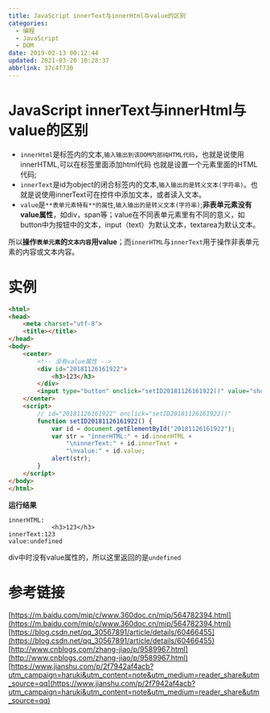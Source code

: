 ```yaml
---
title: JavaScript innerText与innerHtml与value的区别
categories: 
  - 编程
  - JavaScript
  - DOM
date: 2019-02-13 00:12:44
updated: 2021-03-20 10:28:37
abbrlink: 37c4f730
---
```

# JavaScript innerText与innerHtml与value的区别
- `innerHtml`是标签内的文本,`输入输出到该DOM内部纯HTML代码`，也就是说使用innerHTML,可以在标签里面添加html代码  也就是设置一个元素里面的HTML代码;
- `innerText`是id为object的闭合标签内的文本,`输入输出的是转义文本(字符串)`。也就是说使用innerText可在控件中添加文本，或者读入文本。
- `value`是`**表单元素特有**的属性`,`输入输出的是转义文本(字符串)`;**非表单元素没有value属性**，如div，span等；value在不同表单元素里有不同的意义，如button中为按钮中的文本，input（text）为默认文本，textarea为默认文本。

所以**操作`表单元素`的`文本内容`用value**；而`innerHTML`与`innerText`用于操作非表单元素的内容或文本内容。


# 实例
```html
<html>
<head>
    <meta charset="utf-8">
    <title></title>
</head>
<body>
    <center>
        <!-- 没有value属性 -->
        <div id="20181126161922">
            <h3>123</h3>
        </div>
        <input type="button" onclick="setID20181126161922()" value="showDIV">
    </center>
    <script>
        // id="20181126161922" onclick="setID20181126161922()"
        function setID20181126161922() {
            var id = document.getElementById("20181126161922");
            var str = "innerHTML:" + id.innerHTML +
                "\ninnerText:" + id.innerText +
                "\nvalue:" + id.value;
            alert(str);
        }
    </script>
</body>
</html>
```
**运行结果**
```
innerHTML:
            <h3>123</h3>
innerText:123
value:undefined
```
div中时没有value属性的，所以这里返回的是`undefined`

# 参考链接
[https://m.baidu.com/mip/c/www.360doc.cn/mip/564782394.html](https://m.baidu.com/mip/c/www.360doc.cn/mip/564782394.html)
[https://blog.csdn.net/qq_30567891/article/details/60466455](https://blog.csdn.net/qq_30567891/article/details/60466455)
[http://www.cnblogs.com/zhang-jiao/p/9589967.html](http://www.cnblogs.com/zhang-jiao/p/9589967.html)
[https://www.jianshu.com/p/2f7942af4acb?utm_campaign=haruki&utm_content=note&utm_medium=reader_share&utm_source=qq](https://www.jianshu.com/p/2f7942af4acb?utm_campaign=haruki&utm_content=note&utm_medium=reader_share&utm_source=qq)
